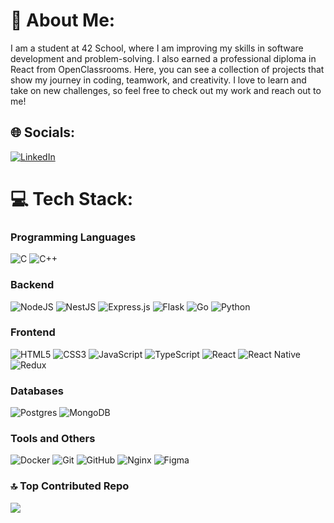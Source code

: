 # 💫 About Me:
I am a student at 42 School, where I am improving my skills in software development and problem-solving. I also earned a professional diploma in React from OpenClassrooms. Here, you can see a collection of projects that show my journey in coding, teamwork, and creativity. I love to learn and take on new challenges, so feel free to check out my work and reach out to me!


## 🌐 Socials:
[![LinkedIn](https://img.shields.io/badge/LinkedIn-%230077B5.svg?logo=linkedin&logoColor=white)](https://www.linkedin.com/public-profile/settings?trk=d_flagship3_profile_self_view_public_profile) 

# 💻 Tech Stack:
### Programming Languages
![C](https://img.shields.io/badge/c-%2300599C.svg?style=plastic&logo=c&logoColor=white) ![C++](https://img.shields.io/badge/c++-%2300599C.svg?style=plastic&logo=c%2B%2B&logoColor=white)

### Backend
![NodeJS](https://img.shields.io/badge/node.js-6DA55F?style=plastic&logo=node.js&logoColor=white) ![NestJS](https://img.shields.io/badge/nestjs-%23E0234E.svg?style=plastic&logo=nestjs&logoColor=white) ![Express.js](https://img.shields.io/badge/express.js-%23404d59.svg?style=plastic&logo=express&logoColor=%2361DAFB) ![Flask](https://img.shields.io/badge/flask-%23000.svg?style=plastic&logo=flask&logoColor=white)  ![Go](https://img.shields.io/badge/go-%2300ADD8.svg?style=plastic&logo=go&logoColor=white)  ![Python](https://img.shields.io/badge/python-3670A0?style=plastic&logo=python&logoColor=ffdd54)

### Frontend
![HTML5](https://img.shields.io/badge/html5-%23E34F26.svg?style=plastic&logo=html5&logoColor=white)  ![CSS3](https://img.shields.io/badge/css3-%231572B6.svg?style=plastic&logo=css3&logoColor=white)  ![JavaScript](https://img.shields.io/badge/javascript-%23323330.svg?style=plastic&logo=javascript&logoColor=%23F7DF1E)  ![TypeScript](https://img.shields.io/badge/typescript-%23007ACC.svg?style=plastic&logo=typescript&logoColor=white)  ![React](https://img.shields.io/badge/react-%2320232a.svg?style=plastic&logo=react&logoColor=%2361DAFB)  ![React Native](https://img.shields.io/badge/react_native-%2320232a.svg?style=plastic&logo=react&logoColor=%2361DAFB)  ![Redux](https://img.shields.io/badge/redux-%23593d88.svg?style=plastic&logo=redux&logoColor=white)

### Databases
![Postgres](https://img.shields.io/badge/postgres-%23316192.svg?style=plastic&logo=postgresql&logoColor=white) ![MongoDB](https://img.shields.io/badge/mongodb-%2347A248.svg?style=plastic&logo=mongodb&logoColor=white)


### Tools and Others
![Docker](https://img.shields.io/badge/docker-%232496ED.svg?style=plastic&logo=docker&logoColor=white) ![Git](https://img.shields.io/badge/git-%23F05033.svg?style=plastic&logo=git&logoColor=white) ![GitHub](https://img.shields.io/badge/github-%23121011.svg?style=plastic&logo=github&logoColor=white) ![Nginx](https://img.shields.io/badge/nginx-%23009639.svg?style=plastic&logo=nginx&logoColor=white)  ![Figma](https://img.shields.io/badge/figma-%23F24E1E.svg?style=plastic&logo=figma&logoColor=white)

### 🔝 Top Contributed Repo
![](https://github-contributor-stats.vercel.app/api?username=Omartou76&limit=5&theme=dark&combine_all_yearly_contributions=true)

<!-- Proudly created with GPRM ( https://gprm.itsvg.in ) -->
